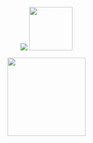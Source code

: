 <p align="center">
    <img src="https://laravel.com/assets/img/components/logo-laravel.svg">
    <img src="https://vuejs.org/images/logo.png" height="100">
</p>
<p align="center">
    <img src="https://res.cloudinary.com/dsobei3hp/image/upload/v1575541418/hoithi/logovuong_x7frmn.gif" height="180">
</p>

## 



